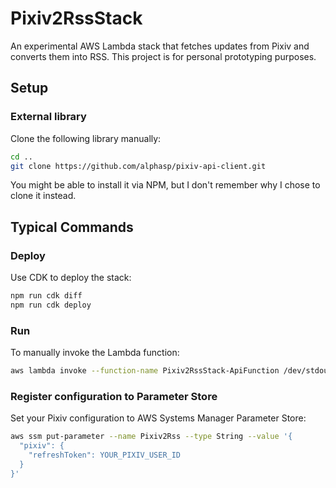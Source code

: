 # Pixiv2RssStack

An experimental AWS Lambda stack that fetches updates from Pixiv and
converts them into RSS. This project is for personal prototyping
purposes.

## Setup

### External library

Clone the following library manually:

```sh
cd ..
git clone https://github.com/alphasp/pixiv-api-client.git
```

You might be able to install it via NPM, but I don't remember why I
chose to clone it instead.

## Typical Commands

### Deploy

Use CDK to deploy the stack:

```sh
npm run cdk diff
npm run cdk deploy
```

### Run

To manually invoke the Lambda function:

```sh
aws lambda invoke --function-name Pixiv2RssStack-ApiFunction /dev/stdout
```

### Register configuration to Parameter Store

Set your Pixiv configuration to AWS Systems Manager Parameter Store:

```sh
aws ssm put-parameter --name Pixiv2Rss --type String --value '{
  "pixiv": {
    "refreshToken": YOUR_PIXIV_USER_ID
  }
}'
```
